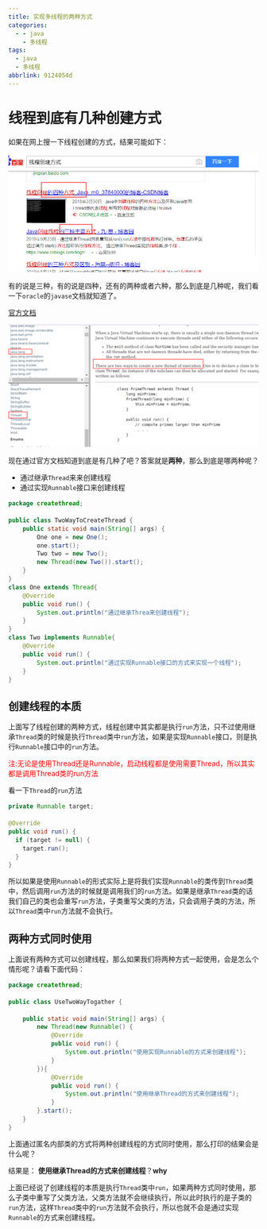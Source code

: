```yaml
---
title: 实现多线程的两种方式
categories:
  - - java
    - 多线程
tags:
  - java
  - 多线程
abbrlink: 9124054d
---
```


# 线程到底有几种创建方式

如果在网上搜一下线程创建的方式，结果可能如下：

![image-20200501204634470](./实现多线程的两种方式/image-20200501204634470.png)

<!--more-->

有的说是三种，有的说是四种，还有的两种或者六种，那么到底是几种呢，我们看一下`oracle`的`javase`文档就知道了。

[官方文档](https://docs.oracle.com/javase/8/docs/api/index.html)

![image-20200501204851978](./实现多线程的两种方式/image-20200501204851978.png)

现在通过官方文档知道到底是有几种了吧？答案就是**两种**，那么到底是哪两种呢？

* 通过继承`Thread`来来创建线程
* 通过实现`Runnable`接口来创建线程

```java
package createthread;

public class TwoWayToCreateThread {
    public static void main(String[] args) {
        One one = new One();
        one.start();
        Two two = new Two();
        new Thread(new Two()).start();
    }
}
class One extends Thread{
    @Override
    public void run() {
        System.out.println("通过继承Threa来创建线程");
    }
}
class Two implements Runnable{
    @Override
    public void run() {
        System.out.println("通过实现Runnable接口的方式来实现一个线程");
    }
}
```

## 创建线程的本质

上面写了线程创建的两种方式，线程创建中其实都是执行`run`方法，只不过使用继承`Thread`类的时候是执行`Thread`类中`run`方法，如果是实现`Runnable`接口，则是执行`Runnable`接口中的`run`方法。

<font color="red">注:无论是使用Thread还是Runnable，启动线程都是使用需要Thread，所以其实都是调用Thread类的run方法</font>

看一下`Thread`的`run`方法

```java
private Runnable target;

@Override
public void run() {
  if (target != null) {
    target.run();
  }
}
```

所以如果是使用`Runnable`的形式实际上是将我们实现`Runnable`的类传到`Thread`类中，然后调用`run`方法的时候就是调用我们的`run`方法。如果是继承`Thread`类的话我们自己的类也会重写`run`方法，子类重写父类的方法，只会调用子类的方法，所以`Thread`类中`run`方法就不会执行。



## 两种方式同时使用

上面说有两种方式可以创建线程，那么如果我们将两种方式一起使用，会是怎么个情形呢？请看下面代码：

```java
package createthread;

public class UseTwoWayTogather {

    public static void main(String[] args) {
        new Thread(new Runnable() {
            @Override
            public void run() {
                System.out.println("使用实现Runnable的方式来创建线程");
            }
        }){
            @Override
            public void run() {
                System.out.println("使用继承Thread的方式来创建线程");
            }
        }.start();
    }
}
```

上面通过匿名内部类的方式将两种创建线程的方式同时使用，那么打印的结果会是什么呢？

结果是： **使用继承Thread的方式来创建线程**？**why**

上面已经说了创建线程的本质是执行`Thread`类中`run`，如果两种方式同时使用，那么子类中重写了父类方法，父类方法就不会继续执行，所以此时执行的是子类的`run`方法，这样`Thread`类中的`run`方法就不会执行，所以也就不会是通过实现`Runnable`的方式来创建线程。



